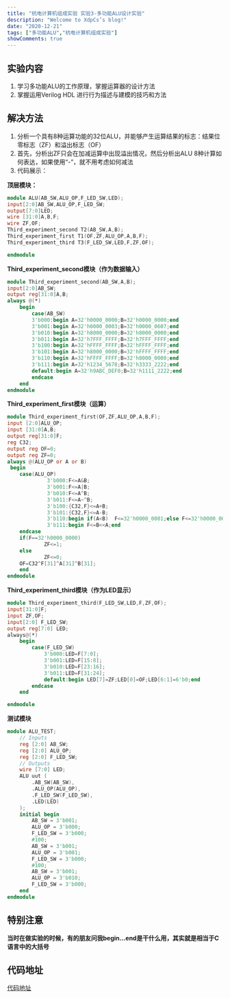 ```yaml
---
title: "杭电计算机组成实验 实验3-多功能ALU设计实验"
description: "Welcome to XdpCs’s blog!"
date: "2020-12-21"
tags: ["多功能ALU","杭电计算机组成实验"]
showComments: true
---
```


## 实验内容

1. 学习多功能ALU的工作原理，掌握运算器的设计方法
2. 掌握运用Verilog HDL 进行行为描述与建模的技巧和方法

## 解决方法

1. 分析一个具有8种运算功能的32位ALU，并能够产生运算结果的标志：结果位零标志（ZF）和溢出标志（OF）
2. 首先，分析出ZF只会在加减运算中出现溢出情况，然后分析出ALU 8种计算如何表达，如果使用“-”，就不用考虑如何减法
3. 代码展示：

**顶层模块：**

```verilog
module ALU(AB_SW,ALU_OP,F_LED_SW,LED);
input[2:0]AB_SW,ALU_OP,F_LED_SW;
output[7:0]LED;
wire [31:0]A,B,F;
wire ZF,OF;
Third_experiment_second T2(AB_SW,A,B); 
Third_experiment_first T1(OF,ZF,ALU_OP,A,B,F); 
Third_experiment_third T3(F_LED_SW,LED,F,ZF,OF);

endmodule
```

**Third_experiment_second模块（作为数据输入）**

```verilog
module Third_experiment_second(AB_SW,A,B);
input[2:0]AB_SW;
output reg[31:0]A,B;
always @(*)
	begin
		case(AB_SW)
		3'b000:begin A=32'h0000_0000;B=32'h0000_0000;end
		3'b001:begin A=32'h0000_0003;B=32'h0000_0607;end
		3'b010:begin A=32'h8000_0000;B=32'h8000_0000;end
		3'b011:begin A=32'h7FFF_FFFF;B=32'h7FFF_FFFF;end
		3'b100:begin A=32'hFFFF_FFFF;B=32'hFFFF_FFFF;end
		3'b101:begin A=32'h8000_0000;B=32'hFFFF_FFFF;end
		3'b110:begin A=32'hFFFF_FFFF;B=32'h8000_0000;end
		3'b111:begin A=32'h1234_5678;B=32'h3333_2222;end
		default:begin A=32'h9ABC_DEF0;B=32'h1111_2222;end
		endcase
	end
endmodule 
```

**Third_experiment_first模块（运算）**

```verilog
module Third_experiment_first(OF,ZF,ALU_OP,A,B,F);
input [2:0]ALU_OP;
input [31:0]A,B;
output reg[31:0]F;
reg C32;
output reg OF=0;
output reg ZF=0;
always @(ALU_OP or A or B)
 begin
	case(ALU_OP)
			 3'b000:F<=A&B;
			 3'b001:F<=A|B;
			 3'b010:F<=A^B;
			 3'b011:F<=A~^B;
			 3'b100:{C32,F}<=A+B;
			 3'b101:{C32,F}<=A-B;
			 3'b110:begin if(A<B)  F<=32'h0000_0001;else F<=32'h0000_0000;end
			 3'b111:begin F<=B<<A;end
	endcase
	if(F==32'h0000_0000)	
			ZF<=1;
	else
			ZF<=0;
	OF=C32^F[31]^A[31]^B[31];	
	end
endmodule
```

**Third_experiment_third模块（作为LED显示）**

```verilog
module Third_experiment_third(F_LED_SW,LED,F,ZF,OF);
input[31:0]F;
input ZF,OF;
input[2:0] F_LED_SW;
output reg[7:0] LED;
always@(*)
	begin
		case(F_LED_SW)
			3'b000:LED=F[7:0];
			3'b001:LED=F[15:8];
			3'b010:LED=F[23:16];
			3'b011:LED=F[31:24];
			default:begin LED[7]=ZF;LED[0]=OF;LED[6:1]=6'b0;end
		endcase
	end

endmodule

```

**测试模块**

```verilog
module ALU_TEST;
	// Inputs
	reg [2:0] AB_SW;
	reg [2:0] ALU_OP;
	reg [2:0] F_LED_SW;
	// Outputs
	wire [7:0] LED;
	ALU uut (
		.AB_SW(AB_SW), 
		.ALU_OP(ALU_OP), 
		.F_LED_SW(F_LED_SW), 
		.LED(LED)
	);
	initial begin
		AB_SW = 3'b001;
		ALU_OP = 3'b000;
		F_LED_SW = 3'b000;
		#100;
     	AB_SW = 3'b001;
		ALU_OP = 3'b001;
		F_LED_SW = 3'b000;
		#100;
      	AB_SW = 3'b001;
		ALU_OP = 3'b010;
		F_LED_SW = 3'b000;
	end   
endmodule
```

## 特别注意

**当时在做实验的时候，有的朋友问我begin...end是干什么用，其实就是相当于C语言中的大括号**

## 代码地址

[代码地址](https://github.com/XdpCS/HDU-Computer-Organization-And-Architecture-Experiment/tree/master/Third_experiment)

